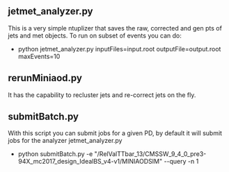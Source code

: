 
## jetmet_analyzer.py

This is a very simple ntuplizer that saves the raw, corrected and gen pts of jets and met objects. To run on subset of events you can do:
   * python jetmet_analyzer.py inputFiles=input.root outputFile=output.root maxEvents=10

## rerunMiniaod.py

It has the capability to recluster jets and re-correct jets on the fly.

## submitBatch.py
With this script you can submit jobs for a given PD, by default it will submit jobs for the analyzer jetmet_analyzer.py
   * python submitBatch.py -e "/RelValTTbar_13/CMSSW_9_4_0_pre3-94X_mc2017_design_IdealBS_v4-v1/MINIAODSIM" --query -n 1
